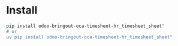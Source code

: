 # Install

```bash
pip install odoo-bringout-oca-timesheet-hr_timesheet_sheet"
# or
uv pip install odoo-bringout-oca-timesheet-hr_timesheet_sheet"
```
